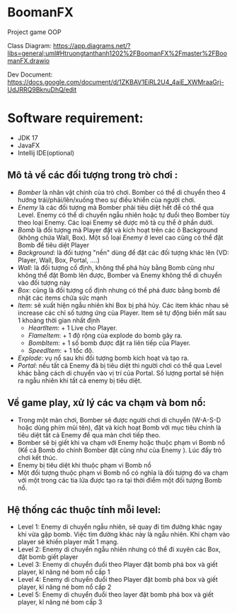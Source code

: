 # BoomanFX
Project game OOP

Class Diagram: 
  https://app.diagrams.net/?libs=general;uml#Htruongtanthanh1202%2FBoomanFX%2Fmaster%2FBoomanFX.drawio
  
Dev Document:
  https://docs.google.com/document/d/1ZKBAV1EiRL2U4_4aiE_XWMraaGrj-UdJRRQ9BknuDhQ/edit

# Software requirement: 
- JDK 17
- JavaFX
- Intellij IDE(optional)

## Mô tả về các đối tượng trong trò chơi :
- *Bomber* là nhân vật chính của trò chơi. Bomber có thể di chuyển theo 4 hướng trái/phải/lên/xuống theo sự điều khiển của người chơi.
- *Enemy* là các đối tượng mà Bomber phải tiêu diệt hết để có thể qua Level. Enemy có thể di chuyển ngẫu nhiên hoặc tự đuổi theo Bomber tùy theo loại Enemy. Các loại Enemy sẽ được mô tả cụ thể ở phần dưới.
- *Bomb* là đối tượng mà Player đặt và kích hoạt trên các ô Background (không chứa Wall, Box). Một số loại *Enemy* ở level cao cũng có thể đặt Bomb để tiêu diệt Player
- *Background*: là đối tượng "nền" dùng để đặt các đối tượng khác lên (VD: Player, Wall, Box, Portal, ....)
- *Wall*: là đối tượng cố định, không thể phá hủy bằng Bomb cũng như không thể đặt Bomb lên được, Bomber và Enemy không thể di chuyển vào đối tượng này
- *Box*: cũng là đối tượng cố định nhưng có thể phá đươc bằng bomb để nhặt các items chứa sức mạnh 
- *Item*: sẽ xuất hiện ngẫu nhiên khi Box bị phá hủy. Các item khác nhau sẽ increase các chỉ số tương ứng của Player. Item sẽ tự động biến mất sau 1 khoảng thời gian nhất định
  - *HeartItem*: + 1 Live cho Player.
  - *FlameItem*: + 1 độ rộng của explode do bomb gây ra.
  - *BombItem*:  + 1 số bomb được đặt ra liên tiếp của Player.
  - *SpeedItem*: + 1 tốc độ.
- *Explode*: vụ nổ sau khi đối tượng bomb kích hoạt và tạo ra.
- *Portal*: nếu tất cả Enemy đã bị tiêu diệt thì người chơi có thể qua Level khác bằng cách di chuyển vào vị trí của Portal. Số lượng portal sẽ hiện ra ngẫu nhiên khi tất cả enemy bị tiêu diệt.

## Về game play, xử lý các va chạm và bom nổ:
- Trong một màn chơi, Bomber sẽ được người chơi di chuyển (W-A-S-D hoặc dùng phím mũi tên), đặt và kích hoạt Bomb với mục tiêu chính là tiêu diệt tất cả Enemy để qua màn chơi tiếp theo.
- Bomber sẽ bị giết khi va chạm với Enemy hoặc thuộc phạm vi Bomb nổ (Kể cả Bomb do chính Bomber đặt cũng như của Enemy ). Lúc đấy trò chơi kết thúc.
- Enemy bị tiêu diệt khi thuộc phạm vi Bomb nổ
- Một đối tượng thuộc phạm vi Bomb nổ có nghĩa là đối tượng đó va chạm với một trong các tia lửa được tạo ra tại thời điểm một đối tượng Bomb nổ.

## Hệ thống các thuộc tính mỗi level:
- Level 1: Enemy di chuyển ngẫu nhiên, sẽ quay đi tìm đường khác ngay khi vừa gặp bomb. Việc tìm đường khác này là ngẫu nhiên. Khi chạm vào player sẽ khiến player mất 1 mạng. 
- Level 2: Enemy di chuyển ngẫu nhiên nhưng có thể đi xuyên các Box, đặt bomb giết player
- Level 3: Enemy di chuyển đuổi theo Player đặt bomb phá box và giết player, kĩ năng né bom nổ cấp 1 
- Level 4: Enemy di chuyển đuổi theo Player đặt bomb phá box và giết player, kĩ năng né bom nổ cấp 2 
- Level 5: Enemy di chuyển đuổi theo layer đặt bomb phá box và giết player, kĩ năng né bom  cấp 3
